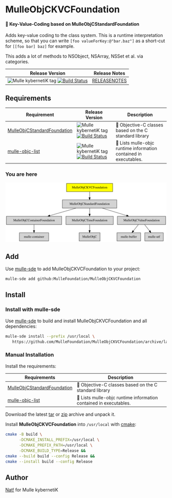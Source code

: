 # MulleObjCKVCFoundation

#### 🔑 Key-Value-Coding based on MulleObjCStandardFoundation

Adds key-value coding to the class system. This is a runtime interpretation
scheme, so that you can write `[foo valueForKey:@"bar.baz"]` as a short-cut
for `[[foo bar] baz]` for example.

This adds a lot of methods to NSObject, NSArray, NSSet et al. via categories.


| Release Version                                       | Release Notes
|-------------------------------------------------------|--------------
| ![Mulle kybernetiK tag](https://img.shields.io/github/tag//MulleObjCKVCFoundation.svg?branch=release) [![Build Status](https://github.com//MulleObjCKVCFoundation/workflows/CI/badge.svg?branch=release)](//github.com//MulleObjCKVCFoundation/actions)| [RELEASENOTES](RELEASENOTES.md) |






## Requirements

|   Requirement         | Release Version  | Description
|-----------------------|------------------|---------------
| [MulleObjCStandardFoundation](https://github.com/MulleFoundation/MulleObjCStandardFoundation) | ![Mulle kybernetiK tag](https://img.shields.io/github/tag//.svg) [![Build Status](https://github.com///workflows/CI/badge.svg?branch=release)](https://github.com///actions/workflows/mulle-sde-ci.yml) | 🚤 Objective-C classes based on the C standard library
| [mulle-objc-list](https://github.com/mulle-objc/mulle-objc-list) | ![Mulle kybernetiK tag](https://img.shields.io/github/tag//.svg) [![Build Status](https://github.com///workflows/CI/badge.svg?branch=release)](https://github.com///actions/workflows/mulle-sde-ci.yml) | 📒 Lists mulle-objc runtime information contained in executables.

### You are here

![Overview](overview.dot.svg)

## Add

Use [mulle-sde](//github.com/mulle-sde) to add MulleObjCKVCFoundation to your project:

``` sh
mulle-sde add github:MulleFoundation/MulleObjCKVCFoundation
```

## Install

### Install with mulle-sde

Use [mulle-sde](//github.com/mulle-sde) to build and install MulleObjCKVCFoundation and all dependencies:

``` sh
mulle-sde install --prefix /usr/local \
   https://github.com/MulleFoundation/MulleObjCKVCFoundation/archive/latest.tar.gz
```

### Manual Installation

Install the requirements:

| Requirements                                 | Description
|----------------------------------------------|-----------------------
| [MulleObjCStandardFoundation](https://github.com/MulleFoundation/MulleObjCStandardFoundation)             | 🚤 Objective-C classes based on the C standard library
| [mulle-objc-list](https://github.com/mulle-objc/mulle-objc-list)             | 📒 Lists mulle-objc runtime information contained in executables.

Download the latest [tar](https://github.com/MulleFoundation/MulleObjCKVCFoundation/archive/refs/tags/latest.tar.gz) or [zip](https://github.com/MulleFoundation/MulleObjCKVCFoundation/archive/refs/tags/latest.zip) archive and unpack it.

Install **MulleObjCKVCFoundation** into `/usr/local` with [cmake](https://cmake.org):

``` sh
cmake -B build \
      -DCMAKE_INSTALL_PREFIX=/usr/local \
      -DCMAKE_PREFIX_PATH=/usr/local \
      -DCMAKE_BUILD_TYPE=Release &&
cmake --build build --config Release &&
cmake --install build --config Release
```

## Author

[Nat!](https://mulle-kybernetik.com/weblog) for Mulle kybernetiK


